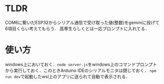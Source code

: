 # TLDR

COM6に繋いだESP32からシリアル通信で受け取った値(整数)をgeminiに投げて6項目くらい考えてもらう．
高専生らしくとは一応プロンプトに入れてる．

# 使い方

windows上においておく．`node server.js`をwindows上のコマンドプロンプトから実行しておく．このときArduino IDEのシリアルモニタは閉じておく．
`npm run dev`で起動したwsl上のアプリに送られて自動で表示される．
